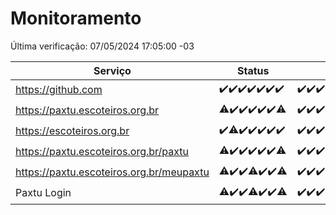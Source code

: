 # Monitoramento

Última verificação: 07/05/2024 17:05:00 -03

|Serviço|Status|Últimas 24h|
|---|---|---|
|https://github.com|<span title="2024-04-30: OK=24">✔️</span><span title="2024-05-01: OK=24">✔️</span><span title="2024-05-02: OK=24">✔️</span><span title="2024-05-03: OK=24">✔️</span><span title="2024-05-04: OK=24">✔️</span><span title="2024-05-05: OK=24">✔️</span><span title="2024-05-06: OK=20">✔️</span>|<span title="06/05/2024 17:06:00 -03 : 200">✔️</span><span title="06/05/2024 18:06:00 -03 : 200">✔️</span><span title="06/05/2024 19:06:00 -03 : 200">✔️</span><span title="06/05/2024 20:06:00 -03 : 200">✔️</span><span title="06/05/2024 21:30:00 -03 : 200">✔️</span><span title="06/05/2024 22:45:00 -03 : 200">✔️</span><span title="06/05/2024 23:25:00 -03 : 200">✔️</span><span title="07/05/2024 00:08:00 -03 : 200">✔️</span><span title="07/05/2024 01:08:00 -03 : 200">✔️</span><span title="07/05/2024 02:08:00 -03 : 200">✔️</span><span title="07/05/2024 03:09:00 -03 : 200">✔️</span><span title="07/05/2024 04:09:00 -03 : 200">✔️</span><span title="07/05/2024 05:09:00 -03 : 200">✔️</span><span title="07/05/2024 06:07:00 -03 : 200">✔️</span><span title="07/05/2024 07:07:00 -03 : 200">✔️</span><span title="07/05/2024 08:06:00 -03 : 200">✔️</span><span title="07/05/2024 09:11:00 -03 : 200">✔️</span><span title="07/05/2024 10:06:00 -03 : 200">✔️</span><span title="07/05/2024 11:06:00 -03 : 200">✔️</span><span title="07/05/2024 12:06:00 -03 : 200">✔️</span><span title="07/05/2024 13:07:00 -03 : 200">✔️</span><span title="07/05/2024 14:05:00 -03 : 200">✔️</span><span title="07/05/2024 15:08:00 -03 : 200">✔️</span><span title="07/05/2024 16:04:00 -03 : 200">✔️</span><span title="07/05/2024 17:05:00 -03 : 200">✔️</span>|
|https://paxtu.escoteiros.org.br|<span title="2024-04-30: OK=23, Falhas=1">⚠️</span><span title="2024-05-01: OK=24">✔️</span><span title="2024-05-02: OK=24">✔️</span><span title="2024-05-03: OK=24">✔️</span><span title="2024-05-04: OK=24">✔️</span><span title="2024-05-05: OK=24">✔️</span><span title="2024-05-06: OK=19, Falhas=1">⚠️</span>|<span title="06/05/2024 17:06:00 -03 : 200">✔️</span><span title="06/05/2024 18:06:00 -03 : 200">✔️</span><span title="06/05/2024 19:06:00 -03 : 200">✔️</span><span title="06/05/2024 20:06:00 -03 : 200">✔️</span><span title="06/05/2024 21:30:00 -03 : 200">✔️</span><span title="06/05/2024 22:45:00 -03 : 200">✔️</span><span title="06/05/2024 23:25:00 -03 : 200">✔️</span><span title="07/05/2024 00:08:00 -03 : 200">✔️</span><span title="07/05/2024 01:08:00 -03 : 200">✔️</span><span title="07/05/2024 02:08:00 -03 : 200">✔️</span><span title="07/05/2024 03:09:00 -03 : 200">✔️</span><span title="07/05/2024 04:09:00 -03 : 200">✔️</span><span title="07/05/2024 05:09:00 -03 : 200">✔️</span><span title="07/05/2024 06:07:00 -03 : 200">✔️</span><span title="07/05/2024 07:07:00 -03 : 200">✔️</span><span title="07/05/2024 08:06:00 -03 : 200">✔️</span><span title="07/05/2024 09:11:00 -03 : 200">✔️</span><span title="07/05/2024 10:06:00 -03 : 200">✔️</span><span title="07/05/2024 11:06:00 -03 : 200">✔️</span><span title="07/05/2024 12:06:00 -03 : 200">✔️</span><span title="07/05/2024 13:07:00 -03 : 200">✔️</span><span title="07/05/2024 14:05:00 -03 : 200">✔️</span><span title="07/05/2024 15:08:00 -03 : 200">✔️</span><span title="07/05/2024 16:04:00 -03 : 200">✔️</span><span title="07/05/2024 17:05:00 -03 : 200">✔️</span>|
|https://escoteiros.org.br|<span title="2024-04-30: OK=24">✔️</span><span title="2024-05-01: OK=23, Falhas=1">⚠️</span><span title="2024-05-02: OK=24">✔️</span><span title="2024-05-03: OK=24">✔️</span><span title="2024-05-04: OK=24">✔️</span><span title="2024-05-05: OK=24">✔️</span><span title="2024-05-06: OK=20">✔️</span>|<span title="06/05/2024 17:06:00 -03 : 200">✔️</span><span title="06/05/2024 18:06:00 -03 : 200">✔️</span><span title="06/05/2024 19:06:00 -03 : 200">✔️</span><span title="06/05/2024 20:06:00 -03 : 200">✔️</span><span title="06/05/2024 21:31:00 -03 : 200">✔️</span><span title="06/05/2024 22:45:00 -03 : 200">✔️</span><span title="06/05/2024 23:25:00 -03 : 200">✔️</span><span title="07/05/2024 00:08:00 -03 : 200">✔️</span><span title="07/05/2024 01:08:00 -03 : 200">✔️</span><span title="07/05/2024 02:08:00 -03 : 200">✔️</span><span title="07/05/2024 03:09:00 -03 : 200">✔️</span><span title="07/05/2024 04:09:00 -03 : 200">✔️</span><span title="07/05/2024 05:09:00 -03 : 200">✔️</span><span title="07/05/2024 06:07:00 -03 : 200">✔️</span><span title="07/05/2024 07:07:00 -03 : 200">✔️</span><span title="07/05/2024 08:06:00 -03 : 200">✔️</span><span title="07/05/2024 09:11:00 -03 : 200">✔️</span><span title="07/05/2024 10:06:00 -03 : 200">✔️</span><span title="07/05/2024 11:06:00 -03 : 200">✔️</span><span title="07/05/2024 12:06:00 -03 : 200">✔️</span><span title="07/05/2024 13:07:00 -03 : 200">✔️</span><span title="07/05/2024 14:05:00 -03 : 200">✔️</span><span title="07/05/2024 15:08:00 -03 : 200">✔️</span><span title="07/05/2024 16:04:00 -03 : 200">✔️</span><span title="07/05/2024 17:05:00 -03 : 200">✔️</span>|
|https://paxtu.escoteiros.org.br/paxtu|<span title="2024-04-30: OK=23, Falhas=1">⚠️</span><span title="2024-05-01: OK=24">✔️</span><span title="2024-05-02: OK=24">✔️</span><span title="2024-05-03: OK=24">✔️</span><span title="2024-05-04: OK=24">✔️</span><span title="2024-05-05: OK=24">✔️</span><span title="2024-05-06: OK=19, Falhas=1">⚠️</span>|<span title="06/05/2024 17:06:00 -03 : 200">✔️</span><span title="06/05/2024 18:06:00 -03 : 200">✔️</span><span title="06/05/2024 19:06:00 -03 : 200">✔️</span><span title="06/05/2024 20:06:00 -03 : 200">✔️</span><span title="06/05/2024 21:31:00 -03 : 200">✔️</span><span title="06/05/2024 22:45:00 -03 : 200">✔️</span><span title="06/05/2024 23:25:00 -03 : 200">✔️</span><span title="07/05/2024 00:08:00 -03 : 200">✔️</span><span title="07/05/2024 01:08:00 -03 : 200">✔️</span><span title="07/05/2024 02:08:00 -03 : 200">✔️</span><span title="07/05/2024 03:09:00 -03 : 200">✔️</span><span title="07/05/2024 04:09:00 -03 : 200">✔️</span><span title="07/05/2024 05:09:00 -03 : 200">✔️</span><span title="07/05/2024 06:07:00 -03 : 200">✔️</span><span title="07/05/2024 07:07:00 -03 : 200">✔️</span><span title="07/05/2024 08:06:00 -03 : 200">✔️</span><span title="07/05/2024 09:11:00 -03 : 200">✔️</span><span title="07/05/2024 10:06:00 -03 : 200">✔️</span><span title="07/05/2024 11:06:00 -03 : 200">✔️</span><span title="07/05/2024 12:06:00 -03 : 200">✔️</span><span title="07/05/2024 13:07:00 -03 : 200">✔️</span><span title="07/05/2024 14:05:00 -03 : 200">✔️</span><span title="07/05/2024 15:08:00 -03 : 200">✔️</span><span title="07/05/2024 16:04:00 -03 : 200">✔️</span><span title="07/05/2024 17:05:00 -03 : 200">✔️</span>|
|https://paxtu.escoteiros.org.br/meupaxtu|<span title="2024-04-30: OK=23, Falhas=1">⚠️</span><span title="2024-05-01: OK=24">✔️</span><span title="2024-05-02: OK=24">✔️</span><span title="2024-05-03: OK=22, Falhas=2">⚠️</span><span title="2024-05-04: OK=24">✔️</span><span title="2024-05-05: OK=24">✔️</span><span title="2024-05-06: OK=19, Falhas=1">⚠️</span>|<span title="06/05/2024 17:06:00 -03 : 200">✔️</span><span title="06/05/2024 18:06:00 -03 : 200">✔️</span><span title="06/05/2024 19:06:00 -03 : 200">✔️</span><span title="06/05/2024 20:06:00 -03 : 200">✔️</span><span title="06/05/2024 21:31:00 -03 : 200">✔️</span><span title="06/05/2024 22:45:00 -03 : 200">✔️</span><span title="06/05/2024 23:25:00 -03 : 200">✔️</span><span title="07/05/2024 00:08:00 -03 : 200">✔️</span><span title="07/05/2024 01:08:00 -03 : 200">✔️</span><span title="07/05/2024 02:08:00 -03 : 200">✔️</span><span title="07/05/2024 03:09:00 -03 : 200">✔️</span><span title="07/05/2024 04:09:00 -03 : 200">✔️</span><span title="07/05/2024 05:09:00 -03 : 200">✔️</span><span title="07/05/2024 06:07:00 -03 : 200">✔️</span><span title="07/05/2024 07:07:00 -03 : 200">✔️</span><span title="07/05/2024 08:06:00 -03 : 200">✔️</span><span title="07/05/2024 09:11:00 -03 : 200">✔️</span><span title="07/05/2024 10:06:00 -03 : 200">✔️</span><span title="07/05/2024 11:06:00 -03 : 200">✔️</span><span title="07/05/2024 12:06:00 -03 : 200">✔️</span><span title="07/05/2024 13:07:00 -03 : 200">✔️</span><span title="07/05/2024 14:05:00 -03 : 200">✔️</span><span title="07/05/2024 15:08:00 -03 : 200">✔️</span><span title="07/05/2024 16:04:00 -03 : 200">✔️</span><span title="07/05/2024 17:05:00 -03 : 200">✔️</span>|
|Paxtu Login|<span title="2024-04-30: OK=23, Falhas=1">⚠️</span><span title="2024-05-01: OK=24">✔️</span><span title="2024-05-02: OK=24">✔️</span><span title="2024-05-03: OK=22, Falhas=2">⚠️</span><span title="2024-05-04: OK=24">✔️</span><span title="2024-05-05: OK=24">✔️</span><span title="2024-05-06: OK=19, Falhas=1">⚠️</span>|<span title="06/05/2024 17:06:00 -03 : 200">✔️</span><span title="06/05/2024 18:06:00 -03 : 200">✔️</span><span title="06/05/2024 19:06:00 -03 : 200">✔️</span><span title="06/05/2024 20:06:00 -03 : 200">✔️</span><span title="06/05/2024 21:31:00 -03 : 200">✔️</span><span title="06/05/2024 22:45:00 -03 : 200">✔️</span><span title="06/05/2024 23:25:00 -03 : 200">✔️</span><span title="07/05/2024 00:08:00 -03 : 200">✔️</span><span title="07/05/2024 01:08:00 -03 : 200">✔️</span><span title="07/05/2024 02:08:00 -03 : 200">✔️</span><span title="07/05/2024 03:09:00 -03 : 200">✔️</span><span title="07/05/2024 04:09:00 -03 : 200">✔️</span><span title="07/05/2024 05:09:00 -03 : 200">✔️</span><span title="07/05/2024 06:07:00 -03 : 200">✔️</span><span title="07/05/2024 07:07:00 -03 : 200">✔️</span><span title="07/05/2024 08:06:00 -03 : 200">✔️</span><span title="07/05/2024 09:11:00 -03 : 200">✔️</span><span title="07/05/2024 10:06:00 -03 : 200">✔️</span><span title="07/05/2024 11:06:00 -03 : 200">✔️</span><span title="07/05/2024 12:06:00 -03 : 200">✔️</span><span title="07/05/2024 13:07:00 -03 : 200">✔️</span><span title="07/05/2024 14:05:00 -03 : 200">✔️</span><span title="07/05/2024 15:08:00 -03 : 200">✔️</span><span title="07/05/2024 16:04:00 -03 : 200">✔️</span><span title="07/05/2024 17:05:00 -03 : 200">✔️</span>|
